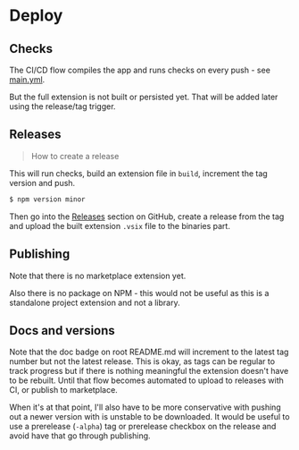 # Deploy


## Checks

The CI/CD flow compiles the app and runs checks on every push - see [main.yml](/.github/workflows/main.yml).

But the full extension is not built or persisted yet. That will be added later using the release/tag trigger.


## Releases
> How to create a release

This will run checks, build an extension file in `build`, increment the tag version and push.

```sh
$ npm version minor
```

Then go into the [Releases](https://github.com/MichaelCurrin/auto-commit-msg/releases) section on GitHub, create a release from the tag and upload the built extension `.vsix` file to the binaries part.


## Publishing

Note that there is no marketplace extension yet.

Also there is no package on NPM - this would not be useful as this is a standalone project extension and not a library.


## Docs and versions

Note that the doc badge on root README.md will increment to the latest tag number but not the latest release. This is okay, as tags can be regular to track progress but if there is nothing meaningful the extension doesn't have to be rebuilt. Until that flow becomes automated to upload to releases with CI, or publish to marketplace.

When it's at that point, I'll also have to be more conservative with pushing out a newer version with is unstable to be downloaded. It would be useful to use a prerelease (`-alpha`) tag or prerelease checkbox on the release and avoid have that go through publishing.
